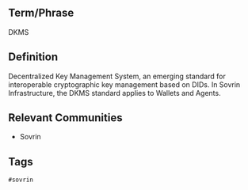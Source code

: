 ## Term/Phrase
DKMS

## Definition
Decentralized Key Management System, an emerging standard for interoperable cryptographic key management based on DIDs. In Sovrin Infrastructure, the DKMS standard applies to Wallets and Agents.

## Relevant Communities
* Sovrin

## Tags
```
#sovrin
```
